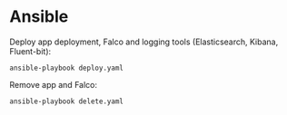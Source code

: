 # Ansible
Deploy app deployment, Falco and logging tools (Elasticsearch, Kibana, Fluent-bit):
```
ansible-playbook deploy.yaml
```
Remove app and Falco:
```
ansible-playbook delete.yaml
```